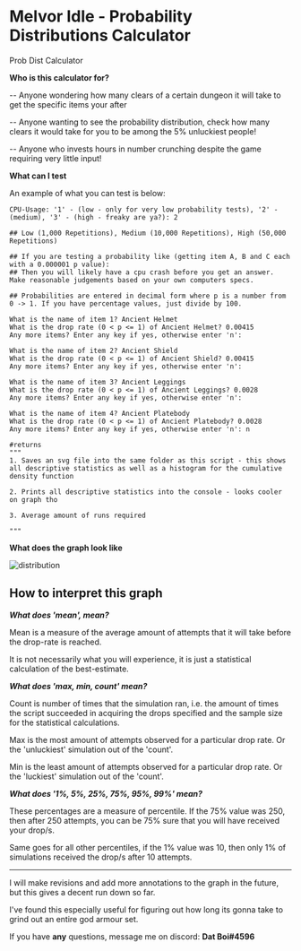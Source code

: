 # Melvor Idle - Probability Distributions Calculator
Prob Dist Calculator

**Who is this calculator for?**

-- Anyone wondering how many clears of a certain dungeon it will take to get the specific items your after

-- Anyone wanting to see the probability distribution, check how many clears it would take for you to be among the 5% unluckiest people!

-- Anyone who invests hours in number crunching despite the game requiring very little input!

**What can I test**

An example of what you can test is below:

```python3
CPU-Usage: '1' - (low - only for very low probability tests), '2' - (medium), '3' - (high - freaky are ya?): 2

## Low (1,000 Repetitions), Medium (10,000 Repetitions), High (50,000 Repetitions)

## If you are testing a probability like (getting item A, B and C each with a 0.000001 p value):
## Then you will likely have a cpu crash before you get an answer. Make reasonable judgements based on your own computers specs.

## Probabilities are entered in decimal form where p is a number from 0 -> 1. If you have percentage values, just divide by 100.

What is the name of item 1? Ancient Helmet
What is the drop rate (0 < p <= 1) of Ancient Helmet? 0.00415
Any more items? Enter any key if yes, otherwise enter 'n': 

What is the name of item 2? Ancient Shield
What is the drop rate (0 < p <= 1) of Ancient Shield? 0.00415
Any more items? Enter any key if yes, otherwise enter 'n': 

What is the name of item 3? Ancient Leggings
What is the drop rate (0 < p <= 1) of Ancient Leggings? 0.0028
Any more items? Enter any key if yes, otherwise enter 'n': 

What is the name of item 4? Ancient Platebody
What is the drop rate (0 < p <= 1) of Ancient Platebody? 0.0028
Any more items? Enter any key if yes, otherwise enter 'n': n

#returns
"""
1. Saves an svg file into the same folder as this script - this shows all descriptive statistics as well as a histogram for the cumulative density function

2. Prints all descriptive statistics into the console - looks cooler on graph tho 

3. Average amount of runs required

"""
```
**What does the graph look like**


![distribution](https://user-images.githubusercontent.com/47137792/170841934-b9b272cf-3f36-4633-9594-b15bfce7f99b.svg)

**How to interpret this graph**
--------------------------------
***What does 'mean', mean?***

Mean is a measure of the average amount of attempts that it will take before the drop-rate is reached.

It is not necessarily what you will experience, it is just a statistical calculation of the best-estimate.

***What does 'max, min, count' mean?***

Count is number of times that the simulation ran, i.e. the amount of times the script succeeded in acquiring the drops specified and the sample size
for the statistical calculations.

Max is the most amount of attempts observed for a particular drop rate. Or the 'unluckiest' simulation out of the 'count'.

Min is the least amount of attempts observed for a particular drop rate. Or the 'luckiest' simulation out of the 'count'.

***What does '1%, 5%, 25%, 75%, 95%, 99%' mean?***

These percentages are a measure of percentile. If the 75% value was 250, then after 250 attempts, you can be 75% sure that you will have received your drop/s.

Same goes for all other percentiles, if the 1% value was 10, then only 1% of simulations received the drop/s after 10 attempts. 


----------------------------------------------------------------------------------------------------
I will make revisions and add more annotations to the graph in the future, but this gives a decent run down so far.

I've found this especially useful for figuring out how long its gonna take to grind out an entire god armour set.


If you have **any** questions, message me on discord: **Dat Boi#4596**
